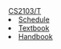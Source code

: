 <navbar placement="top" type="inverse">
    <a slot="brand" href="index.html" title="Home" class="navbar-brand">CS2103/T</a>
    <li><a href="{{baseUrl}}/index.html">Schedule</a></li>
    <li><a href="{{baseUrl}}/book/index.html" target="_blank">Textbook</a></li>
    <li><a href="{{baseUrl}}/handbook">Handbook</a></li>
</navbar>
